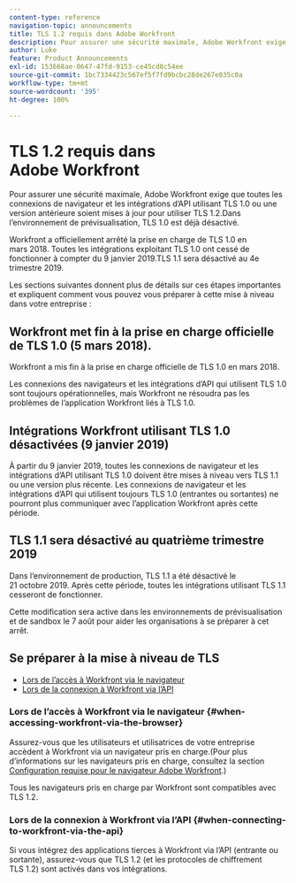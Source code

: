 ```yaml
---
content-type: reference
navigation-topic: announcements
title: TLS 1.2 requis dans Adobe Workfront
description: Pour assurer une sécurité maximale, Adobe Workfront exige que toutes les connexions de navigateur et les intégrations d’API utilisant TLS 1.0 ou une version antérieure soient mises à jour pour utiliser TLS 1.2. Dans l’environnement de prévisualisation, TLS 1.0 est déjà désactivé.
author: Luke
feature: Product Announcements
exl-id: 153668ae-0647-47fd-9153-ce45cd8c54ee
source-git-commit: 1bc7334423c567ef5f7fd9bcbc28de267e035c0a
workflow-type: tm+mt
source-wordcount: '395'
ht-degree: 100%

---
```


# TLS 1.2 requis dans Adobe Workfront

Pour assurer une sécurité maximale, Adobe Workfront exige que toutes les connexions de navigateur et les intégrations d’API utilisant TLS 1.0 ou une version antérieure soient mises à jour pour utiliser TLS 1.2.Dans l’environnement de prévisualisation, TLS 1.0 est déjà désactivé.

Workfront a officiellement arrêté la prise en charge de TLS 1.0 en mars 2018. Toutes les intégrations exploitant TLS 1.0 ont cessé de fonctionner à compter du 9 janvier 2019.TLS 1.1 sera désactivé au 4e trimestre 2019.

Les sections suivantes donnent plus de détails sur ces étapes importantes et expliquent comment vous pouvez vous préparer à cette mise à niveau dans votre entreprise :

## Workfront met fin à la prise en charge officielle de TLS 1.0 (5 mars 2018).

Workfront a mis fin à la prise en charge officielle de TLS 1.0 en mars 2018.

Les connexions des navigateurs et les intégrations d’API qui utilisent TLS 1.0 sont toujours opérationnelles, mais Workfront ne résoudra pas les problèmes de l’application Workfront liés à TLS 1.0.

## Intégrations Workfront utilisant TLS 1.0 désactivées (9 janvier 2019)

À partir du 9 janvier 2019, toutes les connexions de navigateur et les intégrations d’API utilisant TLS 1.0 doivent être mises à niveau vers TLS 1.1 ou une version plus récente. Les connexions de navigateur et les intégrations d’API qui utilisent toujours TLS 1.0 (entrantes ou sortantes) ne pourront plus communiquer avec l’application Workfront après cette période. 

## TLS 1.1 sera désactivé au quatrième trimestre 2019

Dans l’environnement de production, TLS 1.1 a été désactivé le 21 octobre 2019. Après cette période, toutes les intégrations utilisant TLS 1.1 cesseront de fonctionner.

Cette modification sera active dans les environnements de prévisualisation et de sandbox le 7 août pour aider les organisations à se préparer à cet arrêt.

## Se préparer à la mise à niveau de TLS

* [Lors de l’accès à Workfront via le navigateur](#when-accessing-workfront-via-the-browser)
* [Lors de la connexion à Workfront via l’API](#when-connecting-to-workfront-via-the-api)

### Lors de l’accès à Workfront via le navigateur {#when-accessing-workfront-via-the-browser}

Assurez-vous que les utilisateurs et utilisatrices de votre entreprise accèdent à Workfront via un navigateur pris en charge.(Pour plus d’informations sur les navigateurs pris en charge, consultez la section [Configuration requise pour le navigateur Adobe Workfront](../../../workfront-basics/workfront-browser-requirements.md).)

Tous les navigateurs pris en charge par Workfront sont compatibles avec TLS 1.2.

### Lors de la connexion à Workfront via l’API {#when-connecting-to-workfront-via-the-api}

Si vous intégrez des applications tierces à Workfront via l’API (entrante ou sortante), assurez-vous que TLS 1.2 (et les protocoles de chiffrement TLS 1.2) sont activés dans vos intégrations.
